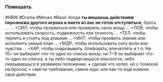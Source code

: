 ### **Помешать**

#HBW #Drama #Moves #Basic 
Когда **ты мешаешь действиям персонажа другого игрока и никто из вас не готов отступиться**, брось … 
… +СИЛ, чтобы прорваться или проверить свою мощь 
… +ЛОВ, чтобы использовать скорость, подвижность или точность 
… +ТЕЛ, чтобы терпеть и стоять под атаками 
… +ИНТ, чтобы проявить знания или исполнить умный план
… +МДР, чтобы использовать силу воли или чувства
… +ХАР, чтобы очаровывать, блефовать, впечатлять и т.п. 
На 10+ он выбирает что-то одно из списка внизу; на 7−9 он выбирает что-то одно из списка, а ты либо подвергаешься опасности, либо оказываешься в уязвимом положении. 
• сделай что хотел, но с помехой на бросок; 
• смягчи требования, смени курс или как-то ещё измени свои действия.